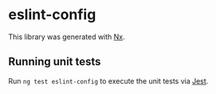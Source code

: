 # eslint-config

This library was generated with [Nx](https://nx.dev).

## Running unit tests

Run `ng test eslint-config` to execute the unit tests via [Jest](https://jestjs.io).
